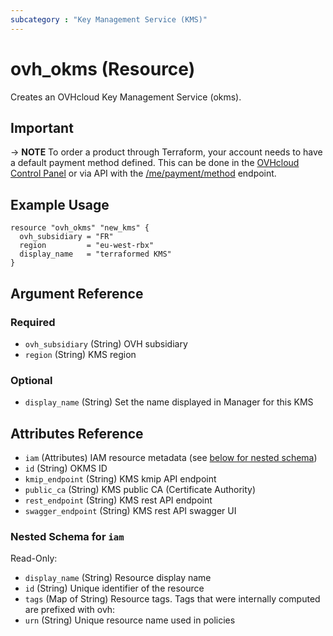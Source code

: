```yaml
---
subcategory : "Key Management Service (KMS)"
---
```


# ovh_okms (Resource)

Creates an OVHcloud Key Management Service (okms).

## Important

-> __NOTE__ To order a product through Terraform, your account needs to have a default payment method defined. This can be done in the [OVHcloud Control Panel](https://www.ovh.com/manager/#/dedicated/billing/payment/method) or via API with the [/me/payment/method](https://api.ovh.com/console/#/me/payment/method~GET) endpoint.


## Example Usage

```hcl
resource "ovh_okms" "new_kms" {
  ovh_subsidiary = "FR"
  region         = "eu-west-rbx"
  display_name   = "terraformed KMS"
}
```

## Argument Reference

### Required

- `ovh_subsidiary` (String) OVH subsidiary
- `region` (String) KMS region

### Optional

- `display_name` (String) Set the name displayed in Manager for this KMS

## Attributes Reference

- `iam` (Attributes) IAM resource metadata (see [below for nested schema](#nestedatt--iam))
- `id` (String) OKMS ID
- `kmip_endpoint` (String) KMS kmip API endpoint
- `public_ca` (String) KMS public CA (Certificate Authority)
- `rest_endpoint` (String) KMS rest API endpoint
- `swagger_endpoint` (String) KMS rest API swagger UI

<a id="nestedatt--iam"></a>
### Nested Schema for `iam`

Read-Only:

- `display_name` (String) Resource display name
- `id` (String) Unique identifier of the resource
- `tags` (Map of String) Resource tags. Tags that were internally computed are prefixed with ovh:
- `urn` (String) Unique resource name used in policies
